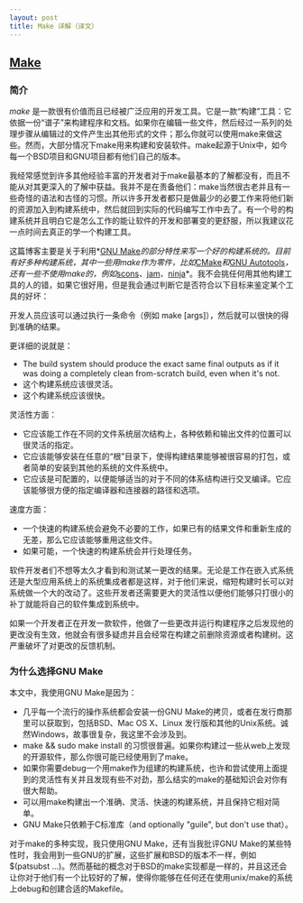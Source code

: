 ```yaml
---
layout: post
title: Make 详解（译文）
---
```


## [Make](http://www.ploxiln.net/make.html)
### 简介

*make* 是一款很有价值而且已经被广泛应用的开发工具。它是一款“构建”工具：它依据一份“谱子”来构建程序和文档。如果你在编辑一些文件，然后经过一系列的处理步骤从编辑过的文件产生出其他形式的文件；那么你就可以使用make来做这些。然而，大部分情况下make用来构建和安装软件。make起源于Unix中，如今每一个BSD项目和GNU项目都有他们自己的版本。

我经常感觉到许多其他经验丰富的开发者对于make最基本的了解都没有，而且不能从对其更深入的了解中获益。我并不是在责备他们：make当然很古老并且有一些奇怪的语法和古怪的习惯。所以许多开发者都只是做最少的必要工作来将他们新的资源加入到构建系统中，然后就回到实际的代码编写工作中去了。有一个号的构建系统并且明白它是怎么工作的能让软件的开发和部署变的更舒服，所以我建议花一点时间去真正的学一个构建工具。

这篇博客主要是关于利用*[GNU Make](https://www.gnu.org/software/make/)*的部分特性来写一个好的构建系统的。目前有好多种构建系统，其中一些用make作为零件，比如*[CMake](http://www.cmake.org/)*和*[GNU Autotools](https://www.gnu.org/software/autoconf/)*，还有一些不使用make的，例如*[scons](http://www.scons.org/)*、*[jam](http://www.freetype.org/jam/index.html)*、*[ninja](http://martine.github.com/ninja/)*。我不会挑任何用其他构建工具的人的错，如果它很好用，但是我会通过判断它是否符合以下目标来鉴定某个工具的好坏：

开发人员应该可以通过执行一条命令（例如 make [args]），然后就可以很快的得到准确的结果。

更详细的说就是：

* The build system should produce the exact same final outputs as if it was doing a completely clean from-scratch build, even when it's not.
* 这个构建系统应该很灵活。
* 这个构建系统应该很快。

灵活性方面：

* 它应该能工作在不同的文件系统层次结构上，各种依赖和输出文件的位置可以很灵活的指定。
* 它应该能够安装在任意的“根”目录下，使得构建结果能够被很容易的打包，或者简单的安装到其他的系统的文件系统中。
* 它应该是可配置的，以便能够适当的对于不同的体系结构进行交叉编译。它应该能够很方便的指定编译器和连接器的路径和选项。

速度方面：

* 一个快速的构建系统会避免不必要的工作，如果已有的结果文件和重新生成的无差，那么它应该能够重用这些文件。
* 如果可能，一个快速的构建系统会并行处理任务。

软件开发者们不想等太久才看到和测试某一更改的结果。无论是工作在嵌入式系统还是大型应用系统上的系统集成者都是这样，对于他们来说，缩短构建时长可以对系统做一个大的改动了。这些开发者还需要更大的灵活性以便他们能够只打很小的补丁就能将自己的软件集成到系统中。

如果一个开发者正在开发一款软件，他做了一些更改并运行构建程序之后发现他的更改没有生效，他就会有很多疑虑并且会经常在构建之前删除资源或者构建树。这严重破坏了对更改的反馈机制。


### 为什么选择GNU Make

本文中，我使用GNU Make是因为：

* 几乎每一个流行的操作系统都会安装一份GNU Make的拷贝，或者在发行商那里可以获取到，包括BSD、Mac OS X、Linux 发行版和其他的Unix系统。诚然Windows，故事很复杂，我这里不会涉及到。
* make && sudo make install 的习惯很普遍。如果你构建过一些从web上发现的开源软件，那么你很可能已经使用到了make。
* 如果你需要debug一个用make作为组建的构建系统，也许和尝试使用上面提到的灵活性有关并且发现有些不对劲，那么结实的make的基础知识会对你有很大帮助。
* 可以用make构建出一个准确、灵活、快速的构建系统，并且保持它相对简单。
* GNU Make只依赖于C标准库（and optionally "guile", but don't use that）。

对于make的多种实现，我只使用GNU Make，还有当我批评GNU Make的某些特性时，我会用到一些GNU的扩展，这些扩展和BSD的版本不一样，例如 $(patsubst ...)。然而基础的概念对于BSD的make实现都是一样的，并且这还会让你对于他们有一个比较好的了解，使得你能够在任何还在使用unix/make的系统上debug和创建合适的Makefile。





